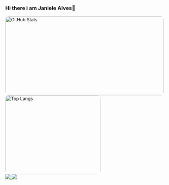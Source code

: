 ### Hi there i am Janiele Alves👋

   <div>
       <a href="https://github.com/Janiele-Alves">
        <img src="https://github-readme-stats.vercel.app/api?username=Janiele-Alves&show_icons=true&theme=radical" alt="GitHub Stats" style="border-radius: 10px; width: 500px; height:250px;" />
        <img src="https://github-readme-stats.vercel.app/api/top-langs/?username=Janiele-Alves&langs_count=8&theme=radical&layout=compact" alt="Top Langs" style="border-radius: 10px;  width: 300px; height:250px;" />
          </a>
    </div>
 
   <div>
      <a href="mailto:mariajanielece05@gmail.com">
<img src="https://img.shields.io/badge/Gmail-D14836?style=for-the-badge&logo=gmail&logoColor=white"/>
</a>
       <a href="https://www.linkedin.com/in/maria-janiele-alves-de-oliveira-3091b3226/" >
<img src="https://img.shields.io/badge/LinkedIn-0077B5?style=for-the-badge&logo=linkedin&logoColor=white">
     </a>
   </div>
   



<!--
**Janiele-Alves/Janiele-Alves** is a ✨ _special_ ✨ repository because its `README.md` (this file) appears on your GitHub profile.

Here are some ideas to get you started:

- 🔭 I’m currently working on ...
- 🌱 I’m currently learning ...
- 👯 I’m looking to collaborate on ...
- 🤔 I’m looking for help with ...
- 💬 Ask me about ...
- 📫 How to reach me: ...
- 😄 Pronouns: ...
- ⚡ Fun fact: ...
-->
